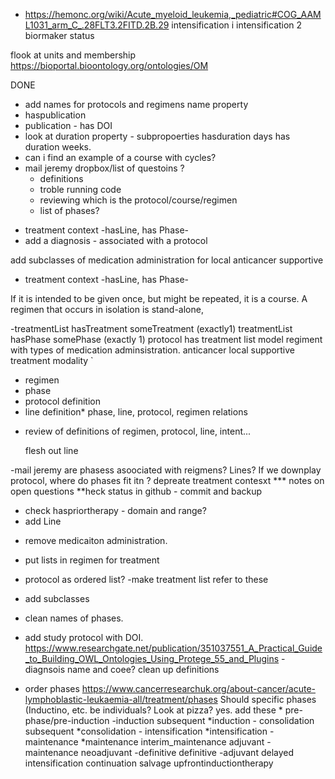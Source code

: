 
* https://hemonc.org/wiki/Acute_myeloid_leukemia,_pediatric#COG_AAML1031_arm_C_.28FLT3.2FITD.2B.29
  intensification i
  intensification 2
  biormaker status


flook at units and membership https://bioportal.bioontology.org/ontologies/OM





DONE
* add names for protocols and regimens
   name property
* haspublication
* publication - has DOI
* look at duration property - subpropoerties hasduration days
  has duration weeks.
* can i find an example of a course with cycles?
* mail jeremy
  dropbox/list of questoins ?
  - definitions
  - troble running code
  - reviewing which is the protocol/course/regimen
  - list of phases?
- treatment context -hasLine, has Phase-
- add a diagnosis - associated with a protocol


add subclasses of medication administration for local
    	       anticancer
	supportive
	

- treatment context -hasLine, has Phase-

If it is intended to be given once, but might be repeated, it is a course. A regimen that occurs in isolation is stand-alone,

-treatmentList hasTreatment someTreatment (exactly1)
 treatmentList hasPhase somePhase (exactly 1)
 protocol has treatment list
model regiment with types of medication adminsistration.
      anticancer
      local
      supportive
      treatment modality `

* regimen
* phase
* protocol  definition
* line definition* phase, line, protocol, regimen relations

- review of definitions of regimen, protocol, line, intent...

  flesh out line

-mail jeremy
      are phasess asoociated with reigmens? Lines? If we downplay protocol, where do phases fit itn ?
        depreate treatment contesxt
  *** notes on open questions
  **heck status in github - commit and backup
  * check haspriortherapy - domain and range?
  * add Line
  
  
  - remove medicaiton administration.
  - put lists in regimen for treatment
  - protocol as ordered list?
-make treatment list refer to these
- add subclasses
- clean names of phases.
- add study protocol with DOI.
https://www.researchgate.net/publication/351037551_A_Practical_Guide_to_Building_OWL_Ontologies_Using_Protege_55_and_Plugins - diagnsois  name and coee? 
clean up definitions


- order phases  https://www.cancerresearchuk.org/about-cancer/acute-lymphoblastic-leukaemia-all/treatment/phases
Should specific phases (Inductino, etc. be individuals? Look at pizza?
       yes. add these
       	  *  	pre-phase/pre-induction    -induction subsequent
		*induction  - consolidation  subsequent
		*consolidation - intensification
		*intensification - maintenance
		*maintenance
		interim_maintenance
		adjuvant   - maintenance
		neoadjuvant -definitive
		definitive -adjuvant
		delayed intensification
		continuation
		salvage
		upfrontinductiontherapy
